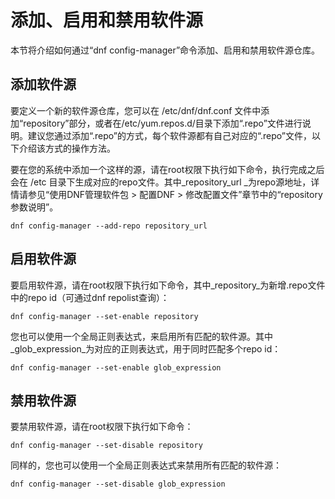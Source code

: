 # 添加、启用和禁用软件源<a name="ZH-CN_TOPIC_0182317332"></a>

本节将介绍如何通过“dnf config-manager”命令添加、启用和禁用软件源仓库。

## 添加软件源<a name="zh-cn_topic_0151920997_sb33361abbe6d4d779ea944c43e4060e2"></a>

要定义一个新的软件源仓库，您可以在 /etc/dnf/dnf.conf 文件中添加“repository”部分，或者在/etc/yum.repos.d/目录下添加“.repo”文件进行说明。建议您通过添加“.repo”的方式，每个软件源都有自己对应的“.repo”文件，以下介绍该方式的操作方法。

要在您的系统中添加一个这样的源，请在root权限下执行如下命令，执行完成之后会在 /etc 目录下生成对应的repo文件。其中_repository\_url _为repo源地址，详情请参见“使用DNF管理软件包 \> 配置DNF \> 修改配置文件”章节中的“repository参数说明”。

```
dnf config-manager --add-repo repository_url
```

## 启用软件源<a name="zh-cn_topic_0151920997_sa4f6a5540ad94c8e85e08202c710d249"></a>

要启用软件源，请在root权限下执行如下命令，其中_repository_为新增.repo文件中的repo id（可通过dnf repolist查询）：

```
dnf config-manager --set-enable repository
```

您也可以使用一个全局正则表达式，来启用所有匹配的软件源。其中_glob\_expression_为对应的正则表达式，用于同时匹配多个repo id：

```
dnf config-manager --set-enable glob_expression
```

## 禁用软件源<a name="zh-cn_topic_0151920997_s7e19028d76de4a70a0324f7dc42bd4a5"></a>

要禁用软件源，请在root权限下执行如下命令：

```
dnf config-manager --set-disable repository
```

同样的，您也可以使用一个全局正则表达式来禁用所有匹配的软件源：

```
dnf config-manager --set-disable glob_expression
```

